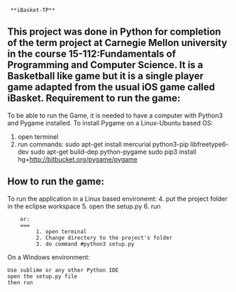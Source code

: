 	 **iBasket-TP**
	 
 This project was done in Python for completion of the term project at Carnegie Mellon university in the course 15-112:Fundamentals of Programming and Computer Science.
	**It is a Basketball like game but it is a single player game adapted from the usual iOS game called iBasket.**
Requirement to run the game:
---
To be able to run the Game, it is needed to have a computer with Python3 and Pygame installed.
To install Pygame on a Linux-Ubuntu based OS:
 1. open terminel
 2.  run commands:
	sudo apt-get install mercurial python3-pip libfreetype6-dev
	sudo apt-get build-dep python-pygame
	sudo pip3 install hg+http://bitbucket.org/pygame/pygame


How to run the game:
---
To run the application in a Linux based environemt: 
 4. put the project folder in the eclipse workspace
 5. open the setup.py
 6. run

		or:
		===
			 1. open terminal
			 2. Change directory to the project's folder
			 3. do command #python3 setup.py

On a Windows environment:

	Use sublime or any other Python IDE 	
	open the setup.py file
	then run
